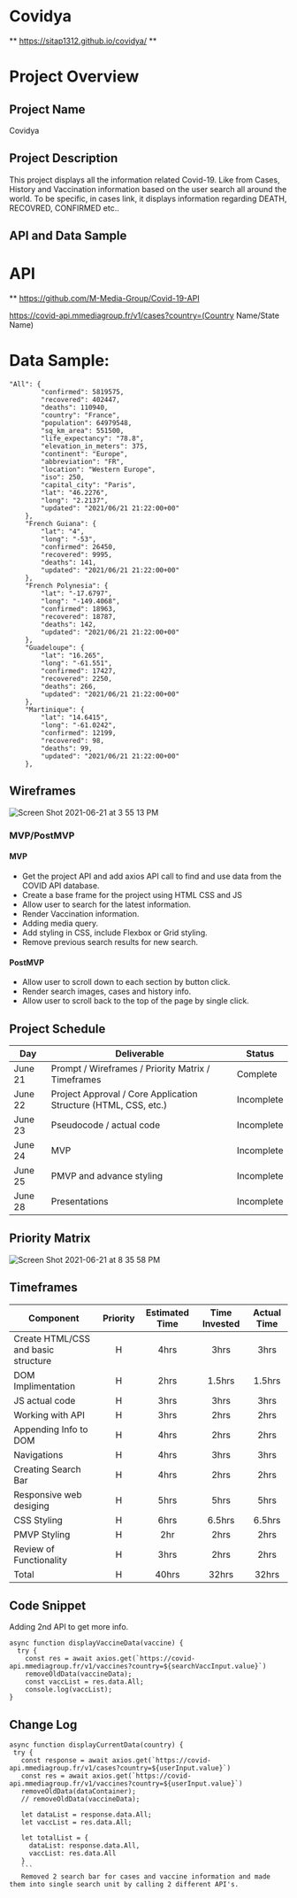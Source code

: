# Covidya
** https://sitap1312.github.io/covidya/ **

# Project Overview

## Project Name

Covidya

## Project Description
 
This project displays all the information related Covid-19. Like from Cases, History and Vaccination information based on the user search all around the world. To be specific, in cases link, it displays information regarding DEATH, RECOVRED, CONFIRMED etc.. 

## API and Data Sample

# API

** https://github.com/M-Media-Group/Covid-19-API

https://covid-api.mmediagroup.fr/v1/cases?country=(Country Name/State Name)

# Data Sample: 
```
"All": {
        "confirmed": 5819575,
        "recovered": 402447,
        "deaths": 110940,
        "country": "France",
        "population": 64979548,
        "sq_km_area": 551500,
        "life_expectancy": "78.8",
        "elevation_in_meters": 375,
        "continent": "Europe",
        "abbreviation": "FR",
        "location": "Western Europe",
        "iso": 250,
        "capital_city": "Paris",
        "lat": "46.2276",
        "long": "2.2137",
        "updated": "2021/06/21 21:22:00+00"
    },
    "French Guiana": {
        "lat": "4",
        "long": "-53",
        "confirmed": 26450,
        "recovered": 9995,
        "deaths": 141,
        "updated": "2021/06/21 21:22:00+00"
    },
    "French Polynesia": {
        "lat": "-17.6797",
        "long": "-149.4068",
        "confirmed": 18963,
        "recovered": 18787,
        "deaths": 142,
        "updated": "2021/06/21 21:22:00+00"
    },
    "Guadeloupe": {
        "lat": "16.265",
        "long": "-61.551",
        "confirmed": 17427,
        "recovered": 2250,
        "deaths": 266,
        "updated": "2021/06/21 21:22:00+00"
    },
    "Martinique": {
        "lat": "14.6415",
        "long": "-61.0242",
        "confirmed": 12199,
        "recovered": 98,
        "deaths": 99,
        "updated": "2021/06/21 21:22:00+00"
    },
```


## Wireframes

![Screen Shot 2021-06-21 at 3 55 13 PM](https://user-images.githubusercontent.com/85080279/122837517-134c3700-d2a9-11eb-8d84-ef9733790996.png)

### MVP/PostMVP
  

#### MVP 

- Get the project API and add axios API call to find and use data from the COVID API database. 
- Create a base frame for the project using HTML CSS and JS
- Allow user to search for the latest information.
- Render Vaccination information.
- Adding media query.
- Add styling in CSS, include Flexbox or Grid styling.
- Remove previous search results for new search. 

#### PostMVP  

- Allow user to scroll down to each section by button click.
- Render search images, cases and history info.
- Allow user to scroll back to the top of the page by single click.

## Project Schedule

|  Day | Deliverable | Status
|---|---| ---|
|June 21| Prompt / Wireframes / Priority Matrix / Timeframes | Complete
|June 22| Project Approval / Core Application Structure (HTML, CSS, etc.) | Incomplete
|June 23| Pseudocode / actual code | Incomplete
|June 24| MVP  | Incomplete
|June 25| PMVP and advance styling | Incomplete
|June 28| Presentations | Incomplete

## Priority Matrix

![Screen Shot 2021-06-21 at 8 35 58 PM](https://user-images.githubusercontent.com/85080279/122859102-4c4bd200-d2d0-11eb-97da-e8f4736c25d5.png)


## Timeframes

| Component | Priority | Estimated Time | Time Invested | Actual Time |
| --- | :---: |  :---: | :---: | :---: |
| Create HTML/CSS and basic structure| H | 4hrs| 3hrs | 3hrs |
| DOM Implimentation | H | 2hrs | 1.5hrs | 1.5hrs |
| JS actual code | H | 3hrs | 3hrs | 3hrs |
| Working with API | H | 3hrs| 2hrs | 2hrs |
| Appending Info to DOM | H | 4hrs | 2hrs | 2hrs |
| Navigations | H | 4hrs | 3hrs | 3hrs |
| Creating Search Bar | H | 4hrs | 2hrs | 2hrs |
| Responsive web desiging | H | 5hrs | 5hrs | 5hrs |
| CSS Styling | H | 6hrs | 6.5hrs | 6.5hrs |
| PMVP Styling | H | 2hr | 2hrs | 2hrs |
| Review of Functionality | H | 3hrs | 2hrs | 2hrs |
| Total | H | 40hrs| 32hrs | 32hrs |

## Code Snippet

Adding 2nd API to get more info. 

```
async function displayVaccineData(vaccine) {
  try {
    const res = await axios.get(`https://covid-api.mmediagroup.fr/v1/vaccines?country=${searchVaccInput.value}`)
    removeOldData(vaccineData);
    const vaccList = res.data.All;
    console.log(vaccList);
}
```

## Change Log
 ```
 async function displayCurrentData(country) {
  try {
    const response = await axios.get(`https://covid-api.mmediagroup.fr/v1/cases?country=${userInput.value}`)
    const res = await axios.get(`https://covid-api.mmediagroup.fr/v1/vaccines?country=${userInput.value}`)
    removeOldData(dataContainer);
    // removeOldData(vaccineData);
    
    let dataList = response.data.All;
    let vaccList = res.data.All;

    let totalList = {
      dataList: response.data.All,
      vaccList: res.data.All
    }
    ```
    Removed 2 search bar for cases and vaccine information and made them into single search unit by calling 2 different API's.
